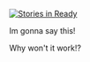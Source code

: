 [![Stories in Ready](https://badge.waffle.io/lucyconklin/junk.png?label=ready&title=Ready)](https://waffle.io/lucyconklin/junk)

Im gonna say this!

Why won't it work!?
